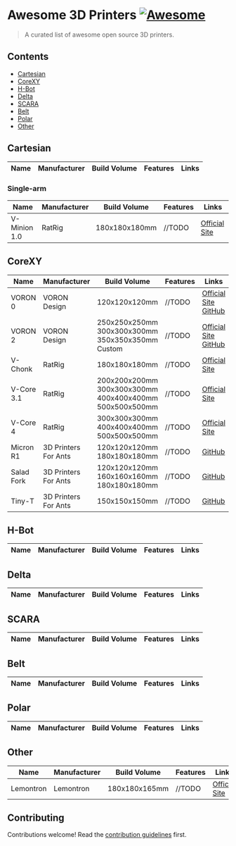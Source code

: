# Awesome 3D Printers [![Awesome](https://awesome.re/badge.svg)](https://awesome.re)

> A curated list of awesome open source 3D printers.


## Contents

- [Cartesian](#cartesian)
- [CoreXY](#corexy)
- [H-Bot](#h-bot)
- [Delta](#delta)
- [SCARA](#scara)
- [Belt](#belt)
- [Polar](#polar)
- [Other](#other)

## Cartesian

|Name|Manufacturer|Build Volume|Features|Links|
|-|-|-|-|-|

### Single-arm

|Name|Manufacturer|Build Volume|Features|Links|
|-|-|-|-|-|
|V-Minion 1.0| RatRig | 180x180x180mm | //TODO | [Official Site](https://docs.ratrig.com/product-details/v-minion-1-0) |

## CoreXY

|Name|Manufacturer|Build Volume|Features|Links|
|-|-|-|-|-|
| VORON 0 | VORON Design | 120x120x120mm | //TODO | [Official Site](https://vorondesign.com/voron0.2) <br/> [GitHub](https://github.com/VoronDesign/Voron-0) |
| VORON 2 | VORON Design | 250x250x250mm <br/> 300x300x300mm <br/> 350x350x350mm <br/> Custom | //TODO | [Official Site](https://vorondesign.com/voron2.4) <br/> [GitHub](https://github.com/VoronDesign/Voron-2) |
| V-Chonk | RatRig | 180x180x180mm | //TODO | [Official Site](https://docs.ratrig.com/product-details/v-chonk) |
| V-Core 3.1 | RatRig | 200x200x200mm <br/> 300x300x300mm <br/> 400x400x400mm <br/> 500x500x500mm | //TODO | [Official Site](https://docs.ratrig.com/product-details/v-core3-1) |
| V-Core 4 | RatRig | 300x300x300mm <br/> 400x400x400mm <br/> 500x500x500mm | //TODO | [Official Site](https://docs.ratrig.com/product-details/v-core4) |
| Micron R1 | 3D Printers For Ants | 120x120x120mm <br/> 180x180x180mm | //TODO | [GitHub](https://github.com/PrintersForAnts/Micron) |
| Salad Fork | 3D Printers For Ants | 120x120x120mm <br/> 160x160x160mm <br/> 180x180x180mm | //TODO | [GitHub](https://github.com/PrintersForAnts/Salad_Fork) |
| Tiny-T | 3D Printers For Ants | 150x150x150mm | //TODO | [GitHub](https://github.com/PrintersForAnts/Tiny-T) |

## H-Bot

|Name|Manufacturer|Build Volume|Features|Links|
|-|-|-|-|-|

## Delta

|Name|Manufacturer|Build Volume|Features|Links|
|-|-|-|-|-|

## SCARA

|Name|Manufacturer|Build Volume|Features|Links|
|-|-|-|-|-|

## Belt

|Name|Manufacturer|Build Volume|Features|Links|
|-|-|-|-|-|

## Polar

|Name|Manufacturer|Build Volume|Features|Links|
|-|-|-|-|-|

## Other

|Name|Manufacturer|Build Volume|Features|Links|
|-|-|-|-|-|
| Lemontron | Lemontron | 180x180x165mm | //TODO | [Official Site](https://lemontron.com/) |

## Contributing

Contributions welcome! Read the [contribution guidelines](contributing.md) first.
